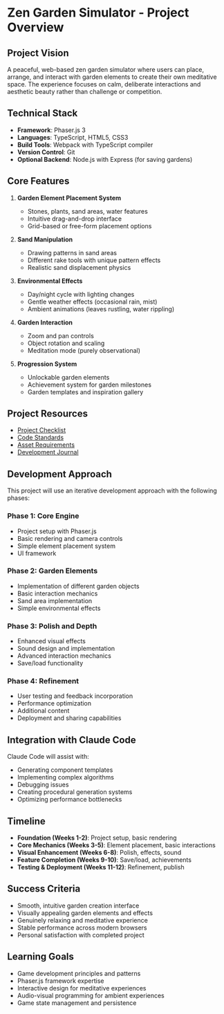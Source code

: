 # Zen Garden Simulator - Project Overview

## Project Vision

A peaceful, web-based zen garden simulator where users can place, arrange, and interact with garden elements to create their own meditative space. The experience focuses on calm, deliberate interactions and aesthetic beauty rather than challenge or competition.

## Technical Stack

- **Framework**: Phaser.js 3
- **Languages**: TypeScript, HTML5, CSS3
- **Build Tools**: Webpack with TypeScript compiler
- **Version Control**: Git
- **Optional Backend**: Node.js with Express (for saving gardens)

## Core Features

1. **Garden Element Placement System**

   - Stones, plants, sand areas, water features
   - Intuitive drag-and-drop interface
   - Grid-based or free-form placement options

2. **Sand Manipulation**

   - Drawing patterns in sand areas
   - Different rake tools with unique pattern effects
   - Realistic sand displacement physics

3. **Environmental Effects**

   - Day/night cycle with lighting changes
   - Gentle weather effects (occasional rain, mist)
   - Ambient animations (leaves rustling, water rippling)

4. **Garden Interaction**

   - Zoom and pan controls
   - Object rotation and scaling
   - Meditation mode (purely observational)

5. **Progression System**
   - Unlockable garden elements
   - Achievement system for garden milestones
   - Garden templates and inspiration gallery

## Project Resources

- [Project Checklist](PROJECT_CHECKLIST.md)
- [Code Standards](CODE_STANDARDS.md)
- [Asset Requirements](ASSET_REQUIREMENTS.md)
- [Development Journal](DEV_JOURNAL.md)

## Development Approach

This project will use an iterative development approach with the following phases:

### Phase 1: Core Engine

- Project setup with Phaser.js
- Basic rendering and camera controls
- Simple element placement system
- UI framework

### Phase 2: Garden Elements

- Implementation of different garden objects
- Basic interaction mechanics
- Sand area implementation
- Simple environmental effects

### Phase 3: Polish and Depth

- Enhanced visual effects
- Sound design and implementation
- Advanced interaction mechanics
- Save/load functionality

### Phase 4: Refinement

- User testing and feedback incorporation
- Performance optimization
- Additional content
- Deployment and sharing capabilities

## Integration with Claude Code

Claude Code will assist with:

- Generating component templates
- Implementing complex algorithms
- Debugging issues
- Creating procedural generation systems
- Optimizing performance bottlenecks

## Timeline

- **Foundation (Weeks 1-2)**: Project setup, basic rendering
- **Core Mechanics (Weeks 3-5)**: Element placement, basic interactions
- **Visual Enhancement (Weeks 6-8)**: Polish, effects, sound
- **Feature Completion (Weeks 9-10)**: Save/load, achievements
- **Testing & Deployment (Weeks 11-12)**: Refinement, publish

## Success Criteria

- Smooth, intuitive garden creation interface
- Visually appealing garden elements and effects
- Genuinely relaxing and meditative experience
- Stable performance across modern browsers
- Personal satisfaction with completed project

## Learning Goals

- Game development principles and patterns
- Phaser.js framework expertise
- Interactive design for meditative experiences
- Audio-visual programming for ambient experiences
- Game state management and persistence
